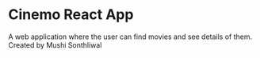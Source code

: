 # Cinemo React App 
A web application where the user can find movies and see details of them. Created by Mushi Sonthliwal
